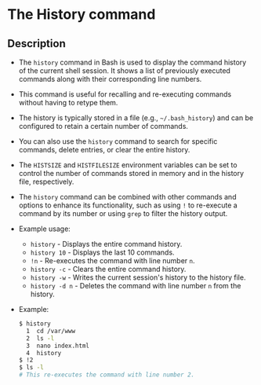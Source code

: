 # The History command

## Description

- The `history` command in Bash is used to display the command history of the current shell session. It shows a list of previously executed commands along with their corresponding line numbers.
- This command is useful for recalling and re-executing commands without having to retype them.
- The history is typically stored in a file (e.g., `~/.bash_history`) and can be configured to retain a certain number of commands.
- You can also use the `history` command to search for specific commands, delete entries, or clear the entire history.
- The `HISTSIZE` and `HISTFILESIZE` environment variables can be set to control the number of commands stored in memory and in the history file, respectively.
- The `history` command can be combined with other commands and options to enhance its functionality, such as using `!` to re-execute a command by its number or using `grep` to filter the history output.
- Example usage:
  - `history` - Displays the entire command history.
  - `history 10` - Displays the last 10 commands.
  - `!n` - Re-executes the command with line number `n`.
  - `history -c` - Clears the entire command history.
  - `history -w` - Writes the current session's history to the history file.
  - `history -d n` - Deletes the command with line number `n` from the history.
- Example:

  ```bash
  $ history
    1  cd /var/www
    2  ls -l
    3  nano index.html
    4  history
  $ !2
  $ ls -l
  # This re-executes the command with line number 2.
  ```
